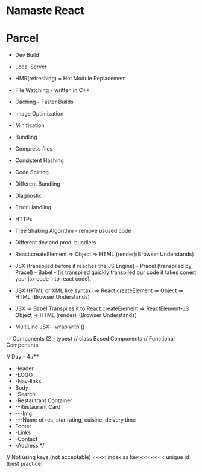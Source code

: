 # Namaste React

# Parcel
- Dev Build
- Local Server
- HMR(refreshing) = Hot Module Replacement
- File Watching - written in C++
- Caching - Faster Builds
- Image Optimization
- Minification
- Bundling
- Compress files
- Consistent Hashing
- Code Spliting
- Different Bundling
- Diagnostic
- Error Handling
- HTTPs
- Tree Shaking Algorithm - remove usused code
- Different dev and prod. bundlers

- React.createElement => Object => HTML (render)(Browser Understands)

- JSX (transpiled before it reaches the JS Engine) - Pracel (transpiled by Pracel) - Babel - (is transpiled  quickly transpiled our code it takes conert your jsx code into react code).
- JSX (HTML or XML like syntax) => React.createElement => Object => HTML (Browser Understands)
- JSX => Babel Transpiles it to React.createElement => ReactElement-JS Object => HTML (render)-(Browser Understands)

- MultiLine JSX - wrap with ()

-- Components (2 - types)
// class Based Components
// Functional Components

// Day - 4 
/**
 * Header
 * -LOGO
 * -Nav-links
 * Body
 * -Search
 * -Restautrant Container
 * --Restaurant Card
 * ---Img
 * ---Name of res, star rating, cuisine, delvery time
 * Footer
 * -Links
 * -Contact
 * -Address
 */

 // Not using keys (not acceptable) <<<< index as key <<<<<<< unique id (best practice)